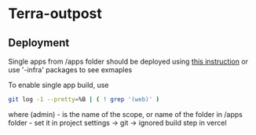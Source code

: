 # Terra-outpost

## Deployment

Single apps from /apps folder should be deployed using [this instruction](https://vercel.com/docs/concepts/git/monorepos)
or use '-infra' packages to see exmaples

To enable single app build, use

```bash
git log -1 --pretty=%B | ( ! grep '(web)' )
```

where (admin) - is the name of the scope, or name of the folder in /apps folder - set it in project settings -> git -> ignored build step in vercel
